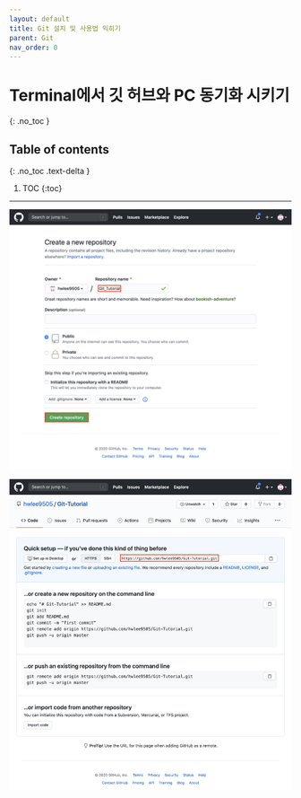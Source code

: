 ```yaml
---
layout: default
title: Git 설치 및 사용법 익히기
parent: Git
nav_order: 0
---
```


# Terminal에서 깃 허브와 PC 동기화 시키기
{: .no_toc }

## Table of contents
{: .no_toc .text-delta }

1. TOC
{:toc}

---

![](/assets/images/git/useGit1/usingGit1.png)  

![](/assets/images/git/useGit1/usingGit2.png)  


